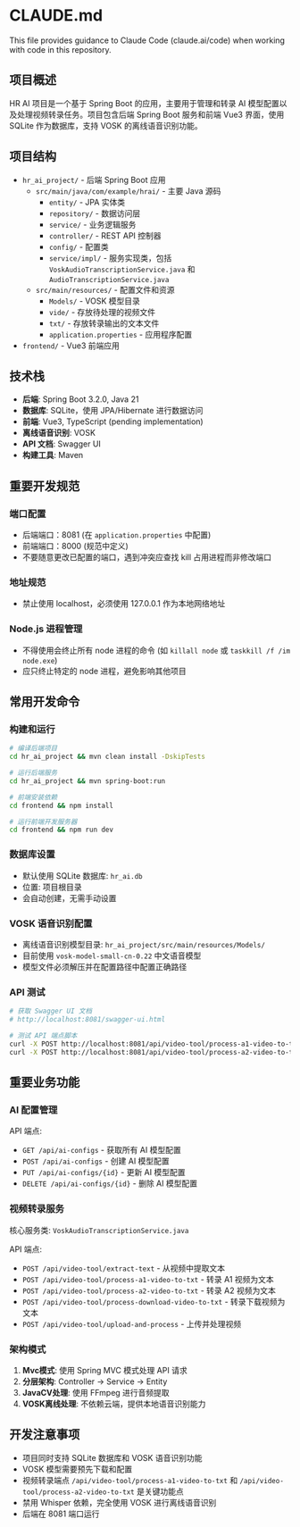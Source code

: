 # CLAUDE.md

This file provides guidance to Claude Code (claude.ai/code) when working with code in this repository.

## 项目概述

HR AI 项目是一个基于 Spring Boot 的应用，主要用于管理和转录 AI 模型配置以及处理视频转录任务。项目包含后端 Spring Boot 服务和前端 Vue3 界面，使用 SQLite 作为数据库，支持 VOSK 的离线语音识别功能。

## 项目结构

- `hr_ai_project/` - 后端 Spring Boot 应用
  - `src/main/java/com/example/hrai/` - 主要 Java 源码
    - `entity/` - JPA 实体类
    - `repository/` - 数据访问层
    - `service/` - 业务逻辑服务
    - `controller/` - REST API 控制器
    - `config/` - 配置类
    - `service/impl/` - 服务实现类，包括 `VoskAudioTranscriptionService.java` 和 `AudioTranscriptionService.java`
  - `src/main/resources/` - 配置文件和资源
    - `Models/` - VOSK 模型目录
    - `vide/` - 存放待处理的视频文件
    - `txt/` - 存放转录输出的文本文件
    - `application.properties` - 应用程序配置
- `frontend/` - Vue3 前端应用

## 技术栈

- **后端**: Spring Boot 3.2.0, Java 21
- **数据库**: SQLite，使用 JPA/Hibernate 进行数据访问
- **前端**: Vue3, TypeScript (pending implementation)
- **离线语音识别**: VOSK
- **API 文档**: Swagger UI
- **构建工具**: Maven

## 重要开发规范

### 端口配置
- 后端端口：8081 (在 `application.properties` 中配置)
- 前端端口：8000 (规范中定义)
- 不要随意更改已配置的端口，遇到冲突应查找 kill 占用进程而非修改端口

### 地址规范
- 禁止使用 localhost，必须使用 127.0.0.1 作为本地网络地址

### Node.js 进程管理
- 不得使用会终止所有 node 进程的命令 (如 `killall node` 或 `taskkill /f /im node.exe`)
- 应只终止特定的 node 进程，避免影响其他项目

## 常用开发命令

### 构建和运行

```bash
# 编译后端项目
cd hr_ai_project && mvn clean install -DskipTests

# 运行后端服务
cd hr_ai_project && mvn spring-boot:run

# 前端安装依赖
cd frontend && npm install

# 运行前端开发服务器
cd frontend && npm run dev
```

### 数据库设置

- 默认使用 SQLite 数据库: `hr_ai.db`
- 位置: 项目根目录
- 会自动创建，无需手动设置

### VOSK 语音识别配置

- 离线语音识别模型目录: `hr_ai_project/src/main/resources/Models/`
- 目前使用 `vosk-model-small-cn-0.22` 中文语音模型
- 模型文件必须解压并在配置路径中配置正确路径

### API 测试

```bash
# 获取 Swagger UI 文档
# http://localhost:8081/swagger-ui.html

# 测试 API 端点脚本
curl -X POST http://localhost:8081/api/video-tool/process-a1-video-to-txt
curl -X POST http://localhost:8081/api/video-tool/process-a2-video-to-txt
```

## 重要业务功能

### AI 配置管理

API 端点:
- `GET /api/ai-configs` - 获取所有 AI 模型配置
- `POST /api/ai-configs` - 创建 AI 模型配置
- `PUT /api/ai-configs/{id}` - 更新 AI 模型配置
- `DELETE /api/ai-configs/{id}` - 删除 AI 模型配置

### 视频转录服务

核心服务类: `VoskAudioTranscriptionService.java`

API 端点:
- `POST /api/video-tool/extract-text` - 从视频中提取文本
- `POST /api/video-tool/process-a1-video-to-txt` - 转录 A1 视频为文本
- `POST /api/video-tool/process-a2-video-to-txt` - 转录 A2 视频为文本
- `POST /api/video-tool/process-download-video-to-txt` - 转录下载视频为文本
- `POST /api/video-tool/upload-and-process` - 上传并处理视频

### 架构模式

1. **Mvc模式**: 使用 Spring MVC 模式处理 API 请求
2. **分层架构**: Controller → Service → Entity
3. **JavaCV处理**: 使用 FFmpeg 进行音频提取
4. **VOSK离线处理**: 不依赖云端，提供本地语音识别能力

## 开发注意事项

- 项目同时支持 SQLite 数据库和 VOSK 语音识别功能
- VOSK 模型需要预先下载和配置
- 视频转录端点 `/api/video-tool/process-a1-video-to-txt` 和 `/api/video-tool/process-a2-video-to-txt` 是关键功能点
- 禁用 Whisper 依赖，完全使用 VOSK 进行离线语音识别
- 后端在 8081 端口运行